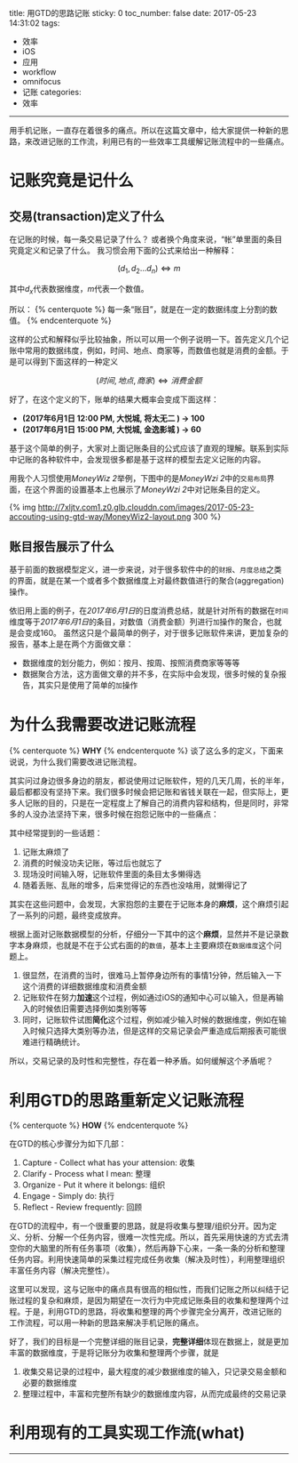 title: 用GTD的思路记账
sticky: 0
toc_number: false
date: 2017-05-23 14:31:02
tags:
- 效率
- iOS
- 应用
- workflow
- omnifocus
- 记账
categories:
- 效率
---

用手机记账，一直存在着很多的痛点。所以在这篇文章中，给大家提供一种新的思路，来改进记账的工作流，利用已有的一些效率工具缓解记账流程中的一些痛点。


<!--more-->

# 记账究竟是记什么

## 交易(transaction)定义了什么
在记账的时候，每一条交易记录了什么？
或者换个角度来说，“帐”单里面的条目究竟定义和记录了什么。
我习惯会用下面的公式来给出一种解释：

$$ (d_1,d_2 ... d_n ) \iff m$$

其中$d_x$代表数据维度，$m$代表一个数值。
    
所以：
{% centerquote %} 每一条“账目”，就是在一定的数据纬度上分割的数值。 {% endcenterquote %}


这样的公式和解释似乎比较抽象，所以可以用一个例子说明一下。首先定义几个记账中常用的数据纬度，例如，时间、地点、商家等，而数值也就是消费的金额。于是可以得到下面这样的一种定义

$$(时间, 地点, 商家) \iff 消费金额 $$

好了，在这个定义的下，账单的结果大概率会变成下面这样：
- **(2017年6月1日 12:00 PM, 大悦城, 将太无二 ) -> 100**
- **(2017年6月1日 15:00 PM, 大悦城, 金逸影城 ) -> 60**

基于这个简单的例子，大家对上面记账条目的公式应该了直观的理解。联系到实际中记账的各种软件中，会发现很多都是基于这样的模型去定义记账的内容。

用我个人习惯使用*MoneyWiz 2*举例，下图中的是*MoneyWzi 2*中的`交易布局`界面，在这个界面的设置基本上也展示了*MoneyWzi 2*中对记账条目的定义。

{% img http://7xljtv.com1.z0.glb.clouddn.com/images/2017-05-23-accouting-using-gtd-way/MoneyWiz2-layout.png 300 %}


## 账目报告展示了什么
基于前面的数据模型定义，进一步来说，对于很多软件中的的`财报`、`月度总结`之类的界面，就是在某一个或者多个数据维度上对最终数值进行的聚合(aggregation)操作。

依旧用上面的例子，在*2017年6月1日*的日度消费总结，就是针对所有的数据在`时间`维度等于*2017年6月1日*的条目，对数值（消费金额）列进行`加`操作的聚合，也就是会变成160。
虽然这只是个最简单的例子，对于很多记账软件来讲，更加复杂的报告，基本上是在两个方面做文章：
- 数据维度的划分能力，例如：按月、按周、按照消费商家等等等
- 数据聚合方法，这方面做文章的并不多，在实际中会发现，很多时候的复杂报告，其实只是使用了简单的`加`操作



# 为什么我需要改进记账流程
{% centerquote %} **WHY** {% endcenterquote %}
谈了这么多的定义，下面来说说，为什么我们需要改进记账流程。

其实问过身边很多身边的朋友，都说使用过记账软件，短的几天几周，长的半年，最后都都没有坚持下来。我们很多时候会把记账和省钱关联在一起，但实际上，更多人记账的目的，只是在一定程度上了解自己的消费内容和结构，但是同时，非常多的人没办法坚持下来，很多时候在抱怨记账中的一些痛点：

其中经常提到的一些话题：
1. 记账太麻烦了
2. 消费的时候没功夫记账，等过后也就忘了
3. 现场没时间输入呀，记账软件里面的条目太多懒得选
4. 随着丢账、乱账的增多，后来觉得记的东西也没啥用，就懒得记了

其实在这些问题中，会发现，大家抱怨的主要在于记账本身的**麻烦**，这个麻烦引起了一系列的问题，最终变成放弃。

根据上面对记账数据模型的分析，仔细分一下其中的这个**麻烦**，显然并不是记录数字本身麻烦，也就是不在于公式右面的的`数值`，基本上主要麻烦在`数据维度`这个问题上。
1. 很显然，在消费的当时，很难马上暂停身边所有的事情1分钟，然后输入一下这个消费的详细数据维度和消费金额
2. 记账软件在努力**加速**这个过程，例如通过iOS的通知中心可以输入，但是再输入的时候依旧需要选择例如类别等等
3. 同时，记账软件试图**简化**这个过程，例如减少输入时候的数据维度，例如在输入时候只选择大类别等办法，但是这样的交易记录会严重造成后期报表可能很难进行精确统计。

所以，交易记录的及时性和完整性，存在着一种矛盾。如何缓解这个矛盾呢？

# 利用GTD的思路重新定义记账流程
{% centerquote %} **HOW** {% endcenterquote %}

在GTD的核心步骤分为如下几部：
1. Capture - Collect what has your attension: 收集
2. Clarify - Process what I mean: 整理
3. Organize - Put it where it belongs: 组织
4. Engage - Simply do: 执行
5. Reflect - Review frequently: 回顾

在GTD的流程中，有一个很重要的思路，就是将收集与整理/组织分开。因为定义、分析、分解一个任务内容，很难一次性完成。所以，首先采用快速的方式去清空你的大脑里的所有任务事项（收集），然后再静下心来，一条一条的分析和整理任务内容。利用快速简单的采集过程完成任务收集（解决及时性），利用整理组织丰富任务内容（解决完整性）。

这里可以发现，这与记账中的痛点具有很高的相似性，而我们记账之所以纠结于记账过程的复杂和麻烦，是因为期望在一次行为中完成记账条目的收集和整理两个过程。于是，利用GTD的思路，将收集和整理的两个步骤完全分离开，改进记账的工作流程，可以用一种新的思路来解决手机记账的痛点。

好了，我们的目标是一个完整详细的账目记录，**完整详细**体现在数据上，就是更加丰富的数据维度，于是将记账分为收集和整理两个步骤，就是
1. 收集交易记录的过程中，最大程度的减少数据维度的输入，只记录交易金额和必要的数据维度
2. 整理过程中，丰富和完整所有缺少的数据维度内容，从而完成最终的交易记录







# 利用现有的工具实现工作流(what)


---

